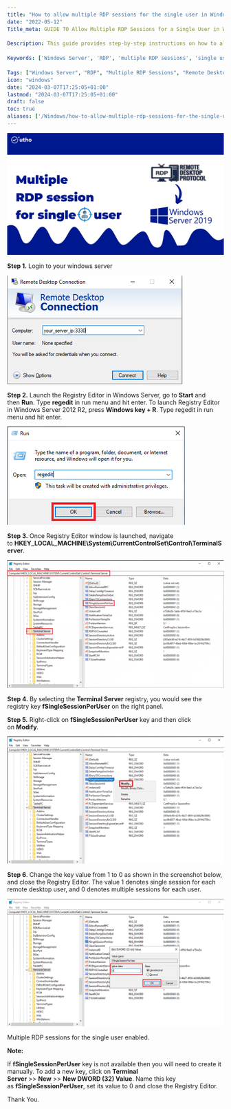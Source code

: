 ```yaml
---
title: "How to allow multiple RDP sessions for the single user in Windows Server"
date: "2022-05-12"
Title_meta: GUIDE TO Allow Multiple RDP Sessions for a Single User in Windows Server

Description: This guide provides step-by-step instructions on how to allow multiple RDP sessions for a single user in Windows Server. Learn how to configure your server settings to enable concurrent remote desktop sessions, enhancing productivity and remote access capabilities.

Keywords: ['Windows Server', 'RDP', 'multiple RDP sessions', 'single user', 'remote desktop', 'server configuration']

Tags: ["Windows Server", "RDP", "Multiple RDP Sessions", "Remote Desktop", "Server Configuration"]
icon: "windows"
date: "2024-03-07T17:25:05+01:00"
lastmod: "2024-03-07T17:25:05+01:00" 
draft: false
toc: true
aliases: ['/Windows/how-to-allow-multiple-rdp-sessions-for-the-single-user-in-windows-server/','/Linux/how-to-allow-multiple-rdp-sessions-for-the-single-user-in-windows-server']
---
```


![](images/How-to-allow-multiple-RDP-sessions-for-the-single-user-in-Windows-Server_utho.jpg)

**Step 1.** Login to your windows server

![](images/Screenshot_1-13.png)

**Step 2.** Launch the Registry Editor in Windows Server, go to **Start** and then **Run**. Type **regedit** in run menu and hit enter. To launch Registry Editor in Windows Server 2012 R2, press **Windows key + R**. Type regedit in run menu and hit enter.

![](images/Screenshot_2-20.png)

**Step 3.** Once Registry Editor window is launched, navigate to **HKEY\_LOCAL\_MACHINE\\System\\CurrentControlSet\\Control\\TerminalServer**.

![](images/Screenshot_3-14-1024x602.png)

**Step 4.** By selecting the **Terminal Server** registry, you would see the registry key **fSingleSessionPerUser** on the right panel.

**Step 5.** Right-click on **fSingleSessionPerUser** key and then click on **Modify**_._ 

![](images/Screenshot_4-15-1024x601.png)

**Step 6**. Change the key value from 1 to 0 as shown in the screenshot below, and close the Registry Editor. The value 1 denotes single session for each remote desktop user, and 0 denotes multiple sessions for each user.

![](images/Screenshot_5-12.png)

Multiple RDP sessions for the single user enabled.

**Note:**

If **fSingleSessionPerUser** key is not available then you will need to create it manually. To add a new key, click on **Terminal Server** \>> **New** \>> **New DWORD (32) Value**. Name this key as **fSingleSessionPerUser**, set its value to 0 and close the Registry Editor.

Thank You.
